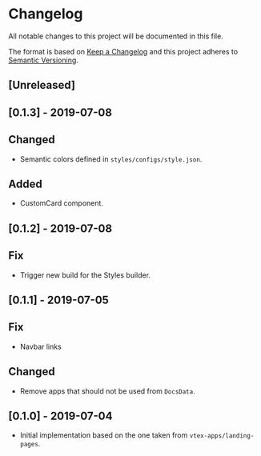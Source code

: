 # Changelog

All notable changes to this project will be documented in this file.

The format is based on [Keep a Changelog](http://keepachangelog.com/en/1.0.0/)
and this project adheres to [Semantic Versioning](http://semver.org/spec/v2.0.0.html).

## [Unreleased]

## [0.1.3] - 2019-07-08
## Changed

- Semantic colors defined in `styles/configs/style.json`.

## Added

- CustomCard component.

## [0.1.2] - 2019-07-08
## Fix

- Trigger new build for the Styles builder.

## [0.1.1] - 2019-07-05
## Fix

- Navbar links

## Changed

- Remove apps that should not be used from `DocsData`.

## [0.1.0] - 2019-07-04

- Initial implementation based on the one taken from `vtex-apps/landing-pages`.
